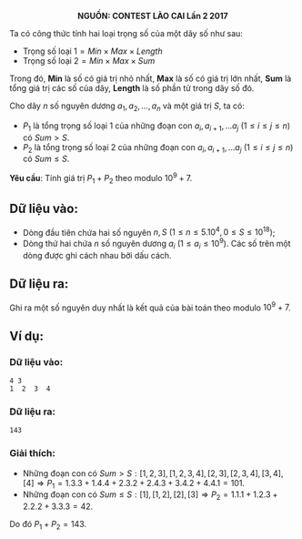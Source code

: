 **<center>NGUỒN: CONTEST LÀO CAI Lần 2 2017</center>**

Ta có công thức tính hai loại trọng số của một dãy số như sau:

- Trọng số loại $1 = Min×Max×Length$
- Trọng số loại $2 = Min×Max×Sum$

Trong đó, **Min** là số có giá trị nhỏ nhất, **Max** là số có giá trị lớn nhất, **Sum** là tổng giá trị các số của dãy, **Length** là số phần tử trong dãy số đó.

Cho dãy $n$ số nguyên dương $a_1,a_2,…,a_n$ và một giá trị $S$, ta có:

- $P_1$ là tổng trọng số loại $1$ của những đoạn con $a_i,a_{i+1},…a_j\  (1≤i≤j≤n)$ có $Sum > S$.
- $P_2$ là tổng trọng số loại $2$ của những đoạn con $a_i,a_{i+1},…a_j\  (1≤i≤j≤n)$ có $Sum≤S$.

**Yêu cầu**: Tính giá trị $P_1+P_2$  theo modulo $10^9+7$.

## Dữ liệu vào: 
- Dòng đầu tiên chứa hai số nguyên $n,S\ (1≤n≤5.10^4,0≤S≤10^{18})$;
- Dòng thứ hai chứa $n$ số nguyên dương $a_i\  (1≤a_i≤10^9)$.
Các số trên một dòng được ghi cách nhau bởi dấu cách.

## Dữ liệu ra:
Ghi ra một số nguyên duy nhất là kết quả của bài toán theo modulo $10^9+7$.

## Ví dụ:
### Dữ liệu vào:
```
4 3
1  2  3  4

```

### Dữ liệu ra:
```
143
```

### Giải thích:
- Những đoạn con có $Sum>S: [1,2,3], [1,2,3,4], [2,3], [2,3,4], [3,4], [4] ⇒ P_1=1.3.3+1.4.4+2.3.2+2.4.3+3.4.2+4.4.1 = 101$.
- Những đoạn con có $Sum≤S: [1], [1,2], [2], [3] ⇒ P_2=1.1.1+1.2.3+2.2.2+3.3.3=42$.

Do đó $P_1+P_2=143$.